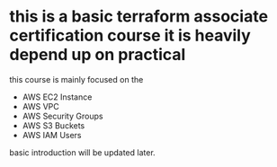 # this is a basic terraform associate certification course it is heavily depend up  on practical    

this course is mainly focused on the
- AWS EC2 Instance 
- AWS VPC 
- AWS Security Groups
- AWS S3 Buckets
- AWS IAM Users 

basic introduction will be updated later. 